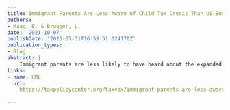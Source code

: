 ```yaml
---
title: Immigrant Parents Are Less Aware of Child Tax Credit Than US-Born Parents and More Likely to Plan to Use It to Invest in Education, Fill Gaps in Child Care and Health Care
authors:
- Maag, E. & Brugger, L.
date: '2021-10-07'
publishDate: '2025-07-31T16:58:51.024170Z'
publication_types:
- Blog
abstract: |
    Immigrant parents are less likely to have heard about the expanded child tax credit (CTC) than parents born in the United States, according to a survey conducted in early July. They’re        more likely to see the credit as a way to invest in their children’s education and pay for child care and health care.
links:
- name: URL
  url: 
    https://taxpolicycenter.org/taxvox/immigrant-parents-are-less-aware-child-tax-credit-us-born-parents-and-more-likely-plan-use-it
  
---
```

